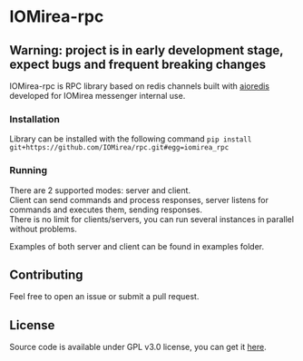 # IOMirea-rpc
## Warning: project is in early development stage, expect bugs and frequent breaking changes

IOMirea-rpc is RPC library based on redis channels built with [aioredis](https://github.com/aio-libs/aioredis)
developed for IOMirea messenger internal use.

### Installation
Library can be installed with the following command `pip install git+https://github.com/IOMirea/rpc.git#egg=iomirea_rpc`

### Running
There are 2 supported modes: server and client.  
Client can send commands and process responses, server listens for commands and executes them, sending responses.  
There is no limit for clients/servers, you can run several instances in parallel without problems.

Examples of both server and client can be found in examples folder.

## Contributing
Feel free to open an issue or submit a pull request.  

## License
Source code is available under GPL v3.0 license, you can get it [here](https://github.com/IOMirea/rpc/blob/master/LICENSE).
